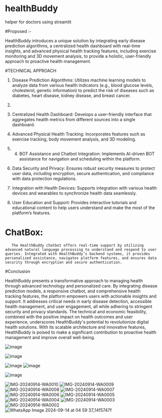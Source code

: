 # healthBuddy
helper for doctors using streamlit

#Proposed :-

HealthBuddy introduces a unique solution by integrating early disease prediction algorithms, a centralized health dashboard with real-time insights, and advanced physical health tracking features, including exercise monitoring and 3D movement analysis, to provide a holistic, user-friendly approach to proactive health management.

#TECHNICAL APPROACH

1. Disease Prediction Algorithms: Utilizes machine learning models to analyze data from various health indicators (e.g., blood glucose levels, cholesterol, genetic information) to predict the risk of diseases such as diabetes, heart disease, kidney disease, and breast cancer.
2. 
3. Centralized Health Dashboard: Develops a user-friendly interface that aggregates health metrics from different sources into a single dashboard. 

4. Advanced Physical Health Tracking: Incorporates features such as exercise tracking, body movement analysis, and 3D modeling.

5. 4. BOT Assistance and Chatbot Integration: Implements AI-driven BOT assistance for navigation and scheduling within the platform. 

5. Data Security and Privacy: Ensures robust security measures to protect user data, including encryption, secure authentication, and compliance with data protection regulations. 

6. Integration with Health Devices: Supports integration with various health devices and wearables to synchronize health data seamlessly.

7. User Education and Support: Provides interactive tutorials and educational content to help users understand and make the most of the platform’s features.



  # ChatBox:
       The HealthBuddy chatbot offers real-time support by utilizing advanced natural language processing to understand and respond to user queries. Integrated with HealthBuddy’s backend systems, it provides personalized assistance, navigates platform features, and ensures data security through encryption and secure authentication.

#Conclusion


HealthBuddy presents a transformative approach to managing health through advanced technology and personalized care. By integrating disease prediction models, a responsive chatbot, and comprehensive health tracking features, the platform empowers users with actionable insights and support. It addresses critical needs in early disease detection, accessible health management, and user engagement, all while adhering to stringent security and privacy standards. The technical and economic feasibility, combined with the positive impact on health outcomes and user experience, underscores HealthBuddy's potential to revolutionize digital health solutions. With its scalable architecture and innovative features, HealthBuddy is poised to make a significant contribution to proactive health management and improve overall well-being.




![image](https://github.com/user-attachments/assets/a8d7b05c-eca8-4109-8e08-94f910d0ac76)

   ![image](https://github.com/user-attachments/assets/690627b6-8e55-4d89-85c3-d85a94d5d1d9)

![image](https://github.com/user-attachments/assets/5487f1f0-73fa-445e-8aa6-d69c3d6e866d)
![image](https://github.com/user-attachments/assets/e060552a-b480-4d1d-8175-c09e931f2ceb)


![image](https://github.com/user-attachments/assets/0dffb8c3-1a51-4183-862f-6ac5d18533f7)





![IMG-20240914-WA0010](https://github.com/user-attachments/assets/76f80a06-8cbc-44a4-bd4c-ca7b5ee7ca43)
![IMG-20240914-WA0009](https://github.com/user-attachments/assets/ca8b7803-fc2d-4d1e-b8ed-79d669aa5aba)
![IMG-20240914-WA0008](https://github.com/user-attachments/assets/8dc95e6a-48d2-4037-bf06-0682700cd43d)
![IMG-20240914-WA0007](https://github.com/user-attachments/assets/793ca8de-06ca-4a0a-a9e5-91c59a478ef0)
![IMG-20240914-WA0006](https://github.com/user-attachments/assets/76308984-0f0d-4c6c-9a1f-7ed76549ebb7)
![IMG-20240914-WA0005](https://github.com/user-attachments/assets/81276652-38ce-4a65-9f33-915633e903ce)
![IMG-20240914-WA0004](https://github.com/user-attachments/assets/73a99ea2-842b-4c5a-b49e-93a47f1fdfbd)
![IMG-20240914-WA0003](https://github.com/user-attachments/assets/a7a8765a-3529-4dd9-acd7-ec1d94c2b39b)
![IMG-20240914-WA0002](https://github.com/user-attachments/assets/08657a6c-9ae5-4946-923c-c0f3aa11e31d)
![WhatsApp Image 2024-09-14 at 04 59 37_14f5747f](https://github.com/user-attachments/assets/ae128826-4de7-4b8a-9f4c-073a793ca08b)
